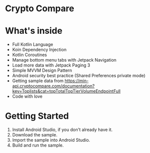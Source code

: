 # Crypto Compare

# What's inside
* Full Kotlin Language
* Koin Dependency Injection
* Kotlin Coroutines
* Manage bottom menu tabs with Jetpack Navigation
* Load more data with Jetpack Paging 3
* Simple MVVM Design Pattern
* Android security best practice (Shared Preferences private mode)
* Getting sample data from https://min-api.cryptocompare.com/documentation?key=Toplists&cat=topTotalTopTierVolumeEndpointFull
* Code with love

# Getting Started
1. Install Android Studio, if you don't already have it.
2. Download the sample.
3. Import the sample into Android Studio.
4. Build and run the sample.